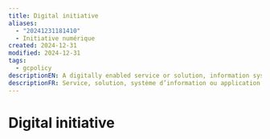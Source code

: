 ```yaml
---
title: Digital initiative
aliases:
  - "20241231181410"
  - Initiative numérique
created: 2024-12-31
modified: 2024-12-31
tags:
  - gcpolicy
descriptionEN: A digitally enabled service or solution, information system, or application.
descriptionFR: Service, solution, système d’information ou application facilité par le numérique.
---
```

# Digital initiative
